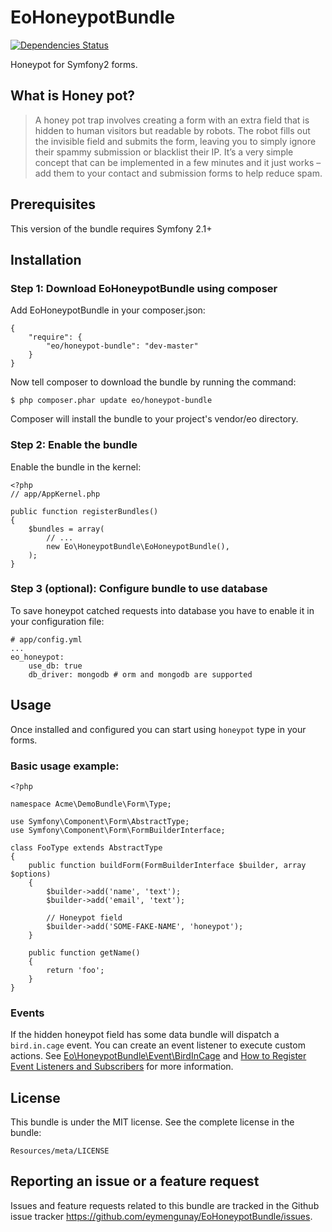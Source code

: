 # EoHoneypotBundle

[![Dependencies Status](https://d2xishtp1ojlk0.cloudfront.net/d/10199786)](http://depending.in/eymengunay/EoHoneypotBundle)

Honeypot for Symfony2 forms.

## What is Honey pot?
> A honey pot trap involves creating a form with an extra field that is hidden to human visitors but readable by robots.
> The robot fills out the invisible field and submits the form, leaving you to simply ignore their spammy submission or blacklist their IP.
> It’s a very simple concept that can be implemented in a few minutes and it just works – add them to your contact and submission forms to help reduce spam.

## Prerequisites
This version of the bundle requires Symfony 2.1+

## Installation

### Step 1: Download EoHoneypotBundle using composer
Add EoHoneypotBundle in your composer.json:
```
{
    "require": {
        "eo/honeypot-bundle": "dev-master"
    }
}
```

Now tell composer to download the bundle by running the command:
```
$ php composer.phar update eo/honeypot-bundle
```
Composer will install the bundle to your project's vendor/eo directory.

### Step 2: Enable the bundle
Enable the bundle in the kernel:
```
<?php
// app/AppKernel.php

public function registerBundles()
{
    $bundles = array(
        // ...
        new Eo\HoneypotBundle\EoHoneypotBundle(),
    );
}
```

### Step 3 (optional): Configure bundle to use database
To save honeypot catched requests into database you have to enable it in your configuration file:

```
# app/config.yml
...
eo_honeypot:
    use_db: true
    db_driver: mongodb # orm and mongodb are supported
```

## Usage
Once installed and configured you can start using `honeypot` type in your forms.

### Basic usage example:
```
<?php

namespace Acme\DemoBundle\Form\Type;

use Symfony\Component\Form\AbstractType;
use Symfony\Component\Form\FormBuilderInterface;

class FooType extends AbstractType
{
    public function buildForm(FormBuilderInterface $builder, array $options)
    {
        $builder->add('name', 'text');
        $builder->add('email', 'text');

        // Honeypot field
        $builder->add('SOME-FAKE-NAME', 'honeypot');
    }

    public function getName()
    {
        return 'foo';
    }
}
```

### Events

If the hidden honeypot field has some data bundle will dispatch a `bird.in.cage` event. You can create an event listener to execute custom actions. See [Eo\HoneypotBundle\Event\BirdInCage](https://github.com/eymengunay/EoHoneypotBundle/blob/master/Event/BirdInCageEvent.php) and [How to Register Event Listeners and Subscribers](http://symfony.com/doc/current/cookbook/doctrine/event_listeners_subscribers.html) for more information.

## License
This bundle is under the MIT license. See the complete license in the bundle:
```
Resources/meta/LICENSE
```

## Reporting an issue or a feature request
Issues and feature requests related to this bundle are tracked in the Github issue tracker https://github.com/eymengunay/EoHoneypotBundle/issues.
